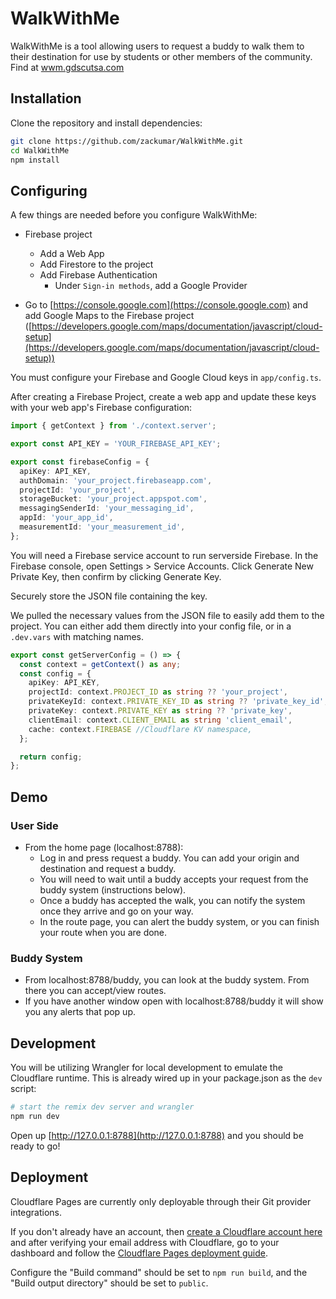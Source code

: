 # WalkWithMe

WalkWithMe is a tool allowing users to request a buddy to walk them to their destination for use by students or other members of the community. Find at [wwm.gdscutsa.com](https://wwm.gdscutsa.com)

## Installation

Clone the repository and install dependencies:

```bash
git clone https://github.com/zackumar/WalkWithMe.git
cd WalkWithMe
npm install
```

## Configuring

A few things are needed before you configure WalkWithMe:

- Firebase project

  - Add a Web App
  - Add Firestore to the project
  - Add Firebase Authentication
    - Under `Sign-in methods`, add a Google Provider

- Go to [https://console.google.com](https://console.google.com) and add Google Maps to the Firebase project
  ([https://developers.google.com/maps/documentation/javascript/cloud-setup](https://developers.google.com/maps/documentation/javascript/cloud-setup))

You must configure your Firebase and Google Cloud keys in `app/config.ts`.

After creating a Firebase Project, create a web app and update these keys with your web app's Firebase configuration:

```typescript
import { getContext } from './context.server';

export const API_KEY = 'YOUR_FIREBASE_API_KEY';

export const firebaseConfig = {
  apiKey: API_KEY,
  authDomain: 'your_project.firebaseapp.com',
  projectId: 'your_project',
  storageBucket: 'your_project.appspot.com',
  messagingSenderId: 'your_messaging_id',
  appId: 'your_app_id',
  measurementId: 'your_measurement_id',
};
```

You will need a Firebase service account to run serverside Firebase. In the Firebase console, open Settings > Service Accounts. Click Generate New Private Key, then confirm by clicking Generate Key.

Securely store the JSON file containing the key.

We pulled the necessary values from the JSON file to easily add them to the project. You can either add them directly into your config file, or in a `.dev.vars` with matching names.

```typescript
export const getServerConfig = () => {
  const context = getContext() as any;
  const config = {
    apiKey: API_KEY,
    projectId: context.PROJECT_ID as string ?? 'your_project',
    privateKeyId: context.PRIVATE_KEY_ID as string ?? 'private_key_id',
    privateKey: context.PRIVATE_KEY as string ?? 'private_key',
    clientEmail: context.CLIENT_EMAIL as string 'client_email',
    cache: context.FIREBASE //Cloudflare KV namespace,
  };

  return config;
};
```

## Demo

### User Side
- From the home page (localhost:8788): 
  - Log in and press request a buddy. You can add your origin and destination and request a buddy.
  - You will need to wait until a buddy accepts your request from the buddy system (instructions below). 
  - Once a buddy has accepted the walk, you can notify the system once they arrive and go on your way.
  - In the route page, you can alert the buddy system, or you can finish your route when you are done.
  
### Buddy System
- From localhost:8788/buddy, you can look at the buddy system. From there you can accept/view routes.
- If you have another window open with localhost:8788/buddy it will show you any alerts that pop up.

## Development

You will be utilizing Wrangler for local development to emulate the Cloudflare runtime. This is already wired up in your package.json as the `dev` script:

```sh
# start the remix dev server and wrangler
npm run dev
```

Open up [http://127.0.0.1:8788](http://127.0.0.1:8788) and you should be ready to go!

## Deployment

Cloudflare Pages are currently only deployable through their Git provider integrations.

If you don't already have an account, then [create a Cloudflare account here](https://dash.cloudflare.com/sign-up/pages) and after verifying your email address with Cloudflare, go to your dashboard and follow the [Cloudflare Pages deployment guide](https://developers.cloudflare.com/pages/framework-guides/deploy-anything).

Configure the "Build command" should be set to `npm run build`, and the "Build output directory" should be set to `public`.
